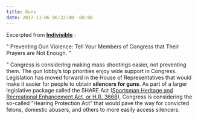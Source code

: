 ```yaml
---
title: Guns
date: 2017-11-06 06:22:00 -08:00
---
```


Excerpted from [**Indivisible**](https://www.indivisible.org/) :

"  Preventing Gun Violence: Tell Your Members of Congress that Their Prayers are Not Enough.  "

"  Congress is considering making mass shootings easier, not preventing them. The gun lobby’s top priorities enjoy wide support in Congress. Legislation has moved forward in the House of Representatives that would make it easier for people to obtain **silencers for guns**. As part of a larger legislative package called the SHARE Act ([Sportsman Heritage and Recreational Enhancement Act, or H.R. 3668](https://www.congress.gov/bill/115th-congress/house-bill/3668/text)), Congress is considering the so-called “Hearing Protection Act” that would pave the way for convicted felons, domestic abusers, and others to more easily access silencers.
